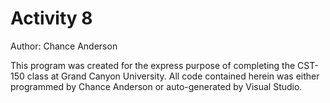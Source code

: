 # Activity 8

Author: Chance Anderson

This program was created for the express purpose of completing the CST-150 class at Grand Canyon University. All code contained herein was either programmed by Chance Anderson or auto-generated by Visual Studio.
